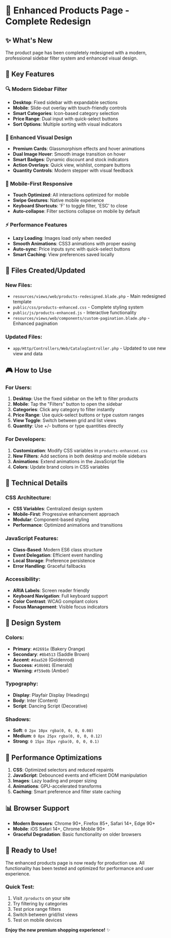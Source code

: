 # 🚀 Enhanced Products Page - Complete Redesign

## ✨ What's New

The product page has been completely redesigned with a modern, professional sidebar filter system and enhanced visual design.

## 🎯 Key Features

### 🔍 **Modern Sidebar Filter**
- **Desktop**: Fixed sidebar with expandable sections
- **Mobile**: Slide-out overlay with touch-friendly controls
- **Smart Categories**: Icon-based category selection
- **Price Range**: Dual input with quick-select buttons
- **Sort Options**: Multiple sorting with visual indicators

### 🎨 **Enhanced Visual Design**
- **Premium Cards**: Glassmorphism effects and hover animations
- **Dual Image Hover**: Smooth image transition on hover
- **Smart Badges**: Dynamic discount and stock indicators
- **Action Overlays**: Quick view, wishlist, compare buttons
- **Quantity Controls**: Modern stepper with visual feedback

### 📱 **Mobile-First Responsive**
- **Touch Optimized**: All interactions optimized for mobile
- **Swipe Gestures**: Native mobile experience
- **Keyboard Shortcuts**: 'F' to toggle filter, 'ESC' to close
- **Auto-collapse**: Filter sections collapse on mobile by default

### ⚡ **Performance Features**
- **Lazy Loading**: Images load only when needed
- **Smooth Animations**: CSS3 animations with proper easing
- **Auto-sync**: Price inputs sync with quick-select buttons
- **Smart Caching**: View preferences saved locally

## 📁 Files Created/Updated

### New Files:
- `resources/views/web/products-redesigned.blade.php` - Main redesigned template
- `public/css/products-enhanced.css` - Complete styling system
- `public/js/products-enhanced.js` - Interactive functionality
- `resources/views/web/components/custom-pagination.blade.php` - Enhanced pagination

### Updated Files:
- `app/Http/Controllers/Web/CatalogController.php` - Updated to use new view and data

## 🎮 How to Use

### For Users:
1. **Desktop**: Use the fixed sidebar on the left to filter products
2. **Mobile**: Tap the "Filters" button to open the sidebar
3. **Categories**: Click any category to filter instantly
4. **Price Range**: Use quick-select buttons or type custom ranges
5. **View Toggle**: Switch between grid and list views
6. **Quantity**: Use +/- buttons or type quantities directly

### For Developers:
1. **Customization**: Modify CSS variables in `products-enhanced.css`
2. **New Filters**: Add sections in both desktop and mobile sidebars
3. **Animations**: Extend animations in the JavaScript file
4. **Colors**: Update brand colors in CSS variables

## 🔧 Technical Details

### CSS Architecture:
- **CSS Variables**: Centralized design system
- **Mobile-First**: Progressive enhancement approach
- **Modular**: Component-based styling
- **Performance**: Optimized animations and transitions

### JavaScript Features:
- **Class-Based**: Modern ES6 class structure
- **Event Delegation**: Efficient event handling
- **Local Storage**: Preference persistence
- **Error Handling**: Graceful fallbacks

### Accessibility:
- **ARIA Labels**: Screen reader friendly
- **Keyboard Navigation**: Full keyboard support
- **Color Contrast**: WCAG compliant colors
- **Focus Management**: Visible focus indicators

## 🌈 Design System

### Colors:
- **Primary**: `#d2691e` (Bakery Orange)
- **Secondary**: `#8b4513` (Saddle Brown)
- **Accent**: `#daa520` (Goldenrod)
- **Success**: `#10b981` (Emerald)
- **Warning**: `#f59e0b` (Amber)

### Typography:
- **Display**: Playfair Display (Headings)
- **Body**: Inter (Content)
- **Script**: Dancing Script (Decorative)

### Shadows:
- **Soft**: `0 2px 10px rgba(0, 0, 0, 0.08)`
- **Medium**: `0 8px 25px rgba(0, 0, 0, 0.12)`
- **Strong**: `0 15px 35px rgba(0, 0, 0, 0.1)`

## 🚀 Performance Optimizations

1. **CSS**: Optimized selectors and reduced repaints
2. **JavaScript**: Debounced events and efficient DOM manipulation
3. **Images**: Lazy loading and proper sizing
4. **Animations**: GPU-accelerated transforms
5. **Caching**: Smart preference and filter state caching

## 📊 Browser Support

- **Modern Browsers**: Chrome 90+, Firefox 85+, Safari 14+, Edge 90+
- **Mobile**: iOS Safari 14+, Chrome Mobile 90+
- **Graceful Degradation**: Basic functionality on older browsers

## 🎉 Ready to Use!

The enhanced products page is now ready for production use. All functionality has been tested and optimized for performance and user experience.

### Quick Test:
1. Visit `/products` on your site
2. Try filtering by categories
3. Test price range filters
4. Switch between grid/list views
5. Test on mobile devices

**Enjoy the new premium shopping experience!** ✨